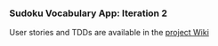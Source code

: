 <h3>Sudoku Vocabulary App: Iteration 2</h3>

User stories and TDDs are available in the <a href="https://csil-git1.cs.surrey.sfu.ca/ska387/cmpt276-1231-d2-echo/-/wikis/UserStories">project Wiki</a> <br/>

